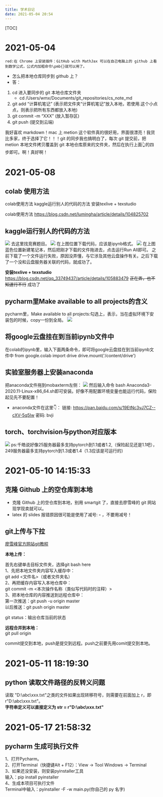 ```yaml
---
title: 学术日记
date: 2021-05-04 20:54
---
```

[TOC]
# 2021-05-04
`red:在 Chrome 上安装插件：GitHub with MathJax 可以在自己电脑上的 github 上看到数学公式，公式内加粗命令\pmb{}就可以用了。`
- 怎么把本地仓库同步到 github 上？
- 答：
1. cd 进入要同步的 git 本地仓库文件夹
    - cd /Users/wmx/Documents/git_repositories/cs_note_md
2. git add “计算机笔记” (表示把文件夹“计算机笔记”放入本地，若使用.这个小点点，则表示把所有东西都放入本地)
3. git commit  -m “XXX” (放入暂存区)
4. git push (提交到云端)

我好喜欢 markdown！mac 上 metion 这个软件真的很好用，界面很漂亮！我货比多家，终于选择了它！！！git 的同步我也搞明白了，每次 git 提交前，把 metion 本地文件拷贝覆盖到 git 本地仓库原来的文件夹，然后在执行上面👆的四步即可。啊！真好啊！

# 2021-05-08
## colab 使用方法
colab使用方法
kaggle运行别人的代码的方法
安装texlive + texstudio

colab使用方法
https://blog.csdn.net/lumingha/article/details/104825702

## kaggle运行别人的代码的方法
![](./_image/2021-05-08/截图.png)
去这里找竞赛题目。
![](./_image/2021-05-08/截图-2.png)
在上图位置下载代码，应该是ipynb格式。
![](./_image/2021-05-08/截图2.png)
在上图蓝色位置新建笔记本，然后把刚才下载的文件拖进去，点击运行Run All即可。
之前下载了一个文件运行失败，原因没弄懂，与它涉及其他云盘操作有关。之后下载了一个没和云盘服务器关联的代码，就成功了。

**安装texlive + texstudio**
https://blog.csdn.net/qq_33749437/article/details/105883479
~~正在弄，也不知道行不行~~
成功了

## pycharm里Make available to all projects的含义
pycharm里，Make available to all projects:勾选上，表示，当在虚拟环境下安装包的时候，copy一份到全局。
![](./_image/2021-05-08/11image.png)
## 将google云盘挂在到当前ipynb文件中
在colab的ipynb里，输入下面两条命令，即可将google云盘挂在到当前ipynb文件中
from google.colab import drive
drive.mount('/content/drive')

## 实验室服务器上安装anaconda
把anaconda文件拖到mobaxterm左侧：
![](./_image/2021-05-08/22截图.png)
然后输入命令 bash Anaconda3-2020.11-Linux-x86_64.sh即可安装。好像不用配置环境变量也能运行代码，保险起见先不要配置！
- anaconda文件在这里👇：
链接: https://pan.baidu.com/s/19EtNc3vJ7CZ--cXV-5q5Iw  密码: bvji

## torch、torchvision与python对应版本
![](./_image/2021-05-08/33截图.png)
ps:千皓说好像25服务器最多支持pytorch到1.1或者1.2,（保险起见还是1.1吧），249服务器最多支持pytorch到1.3或者1.4（1.3应该是可运行的）

# 2021-05-10 14:15:33    
## 克隆 Github 上的空仓库到本地    
- 克隆 Github 上的空仓库到本地，别用 smartgit 了，直接去廖雪峰的 git 网站现学现卖就可以。
- latex 的 slides 报错原因很可能是使用了减号: **-** ，不要用减号！
## git上传与下拉    

[廖雪峰官方网站git教程](https://www.liaoxuefeng.com/wiki/896043488029600/896202815778784)   

**本地上传：**    
    
首先右键单击目标文件夹，选择git bash here    
1、先把本地文件夹内容写入缓存中：   
git add <文件名>（或者文件夹名）   
2、再把缓存内容写入本地仓库中：    
git commit -m <本次操作名称（类似写代码时的注释）>    
3、把本地仓库的内容推送到远程仓库中：    
第一次推送：git push -u origin master    
以后推送：git push origin master    
    
git status：输出仓库当前的状态    
        
**远程合并到本地：**    
git pull origin    
    
commit提交到本地，push是提交到远程。push之前要先用comit提交到本地。    
# 2021-05-11 18:19:30    
## python 读取文件路径的反转义问题      
读取 "D:\abc\xxx.txt"之类的文件如果出现转移符号，则需要在前面加上 r，即 r"D:\abc\xxx.txt"。   
**字符串定义可以直接定义为 str = r"D:\abc\xxx.txt"**    
# 2021-05-17 21:58:32  
## pycharm 生成可执行文件   
1、打开Pycharm。   
 2、打开Terminal（快捷键Alt + F12）：View -> Tool Windows -> Terminal   
3、如果还没安装，则安装pyinstaller工具   
 输入：pip install pyinstaller   
 4、生成本项目可执行文件   
 Terminal中输入：pyinstaller -F -w main.py(你自己的 py 名字)   


